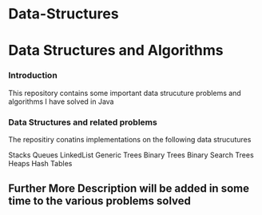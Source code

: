 # Data-Structures
Data Structures and Algorithms
===============================

### Introduction

This repository contains some important data strucuture problems and algorithms I have solved in Java

### Data Structures and related problems
The repositiry conatins implementations on the following data strucutures

Stacks 
Queues
LinkedList
Generic Trees
Binary Trees
Binary Search Trees
Heaps
Hash Tables

## Further More Description will be added in some time to the various problems solved


